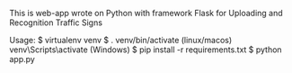 This is web-app wrote on Python with framework Flask for Uploading and Recognition Traffic Signs

Usage:
$ virtualenv venv
$ . venv/bin/activate (linux/macos) venv\Scripts\activate (Windows)
$ pip install -r requirements.txt
$ python app.py